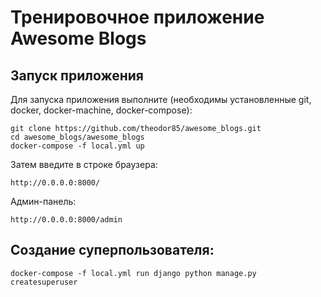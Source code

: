 Тренировочное приложение Awesome Blogs
====================

Запуск приложения
-----------

Для запуска приложения выполните (необходимы установленные git, docker, docker-machine, docker-compose):


    git clone https://github.com/theodor85/awesome_blogs.git
    cd awesome_blogs/awesome_blogs
    docker-compose -f local.yml up

Затем введите в строке браузера:

    http://0.0.0.0:8000/

Админ-панель:

    http://0.0.0.0:8000/admin

Создание суперпользователя:
------------------------

    docker-compose -f local.yml run django python manage.py createsuperuser